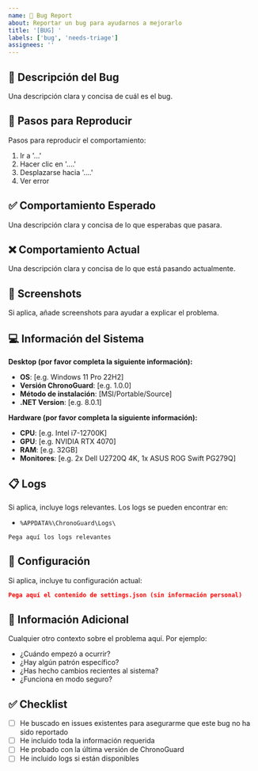 ```yaml
---
name: 🐛 Bug Report
about: Reportar un bug para ayudarnos a mejorarlo
title: '[BUG] '
labels: ['bug', 'needs-triage']
assignees: ''
---
```


## 🐛 Descripción del Bug

Una descripción clara y concisa de cuál es el bug.

## 🔄 Pasos para Reproducir

Pasos para reproducir el comportamiento:

1. Ir a '...'
2. Hacer clic en '....'
3. Desplazarse hacia '....'
4. Ver error

## ✅ Comportamiento Esperado

Una descripción clara y concisa de lo que esperabas que pasara.

## ❌ Comportamiento Actual

Una descripción clara y concisa de lo que está pasando actualmente.

## 📸 Screenshots

Si aplica, añade screenshots para ayudar a explicar el problema.

## 💻 Información del Sistema

**Desktop (por favor completa la siguiente información):**

- **OS**: [e.g. Windows 11 Pro 22H2]
- **Versión ChronoGuard**: [e.g. 1.0.0]
- **Método de instalación**: [MSI/Portable/Source]
- **.NET Version**: [e.g. 8.0.1]

**Hardware (por favor completa la siguiente información):**

- **CPU**: [e.g. Intel i7-12700K]
- **GPU**: [e.g. NVIDIA RTX 4070]
- **RAM**: [e.g. 32GB]
- **Monitores**: [e.g. 2x Dell U2720Q 4K, 1x ASUS ROG Swift PG279Q]

## 📋 Logs

Si aplica, incluye logs relevantes. Los logs se pueden encontrar en:
- `%APPDATA%\ChronoGuard\Logs\`

```
Pega aquí los logs relevantes
```

## 🔧 Configuración

Si aplica, incluye tu configuración actual:

```json
Pega aquí el contenido de settings.json (sin información personal)
```

## 🤔 Información Adicional

Cualquier otro contexto sobre el problema aquí. Por ejemplo:
- ¿Cuándo empezó a ocurrir?
- ¿Hay algún patrón específico?
- ¿Has hecho cambios recientes al sistema?
- ¿Funciona en modo seguro?

## ✅ Checklist

- [ ] He buscado en issues existentes para asegurarme que este bug no ha sido reportado
- [ ] He incluido toda la información requerida
- [ ] He probado con la última versión de ChronoGuard
- [ ] He incluido logs si están disponibles
